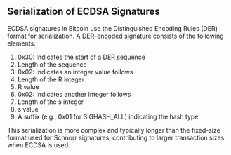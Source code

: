 ## Serialization of ECDSA Signatures

ECDSA signatures in Bitcoin use the Distinguished Encoding Rules (DER) format for serialization. A DER-encoded signature consists of the following elements:

1. 0x30: Indicates the start of a DER sequence
2. Length of the sequence
3. 0x02: Indicates an integer value follows
4. Length of the R integer
5. R value
6. 0x02: Indicates another integer follows
7. Length of the s integer
8. s value
9. A suffix (e.g., 0x01 for SIGHASH_ALL) indicating the hash type

This serialization is more complex and typically longer than the fixed-size format used for Schnorr signatures, contributing to larger transaction sizes when ECDSA is used.